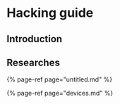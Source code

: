 # Hacking guide

## Introduction



## Researches

{% page-ref page="untitled.md" %}

{% page-ref page="devices.md" %}



